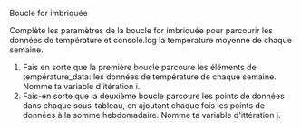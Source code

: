 Boucle for imbriquée

Complète les paramètres de la boucle for imbriquée pour parcourir les données de température et console.log la température moyenne de chaque semaine.

1. Fais en sorte que la première boucle parcoure les éléments de température_data: les données de température de chaque semaine. Nomme ta variable d'itération i.
2. Fais-en sorte que la deuxième boucle parcoure les points de données dans chaque sous-tableau, en ajoutant chaque fois les points de données à la somme hebdomadaire. Nomme ta variable d'ittération j.
